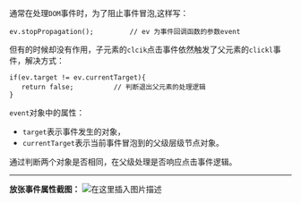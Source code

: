 通常在处理`DOM`事件时，为了阻止事件冒泡,这样写：
	
	ev.stopPropagation();         // ev 为事件回调函数的参数event

但有的时候却没有作用，子元素的`clcik`点击事件依然触发了父元素的`clickl`事件，解决方式：
	
	if(ev.target != ev.currentTarget){
       return false;          // 判断退出父元素的处理逻辑
   	}

`event`对象中的属性：
* `target`表示事件发生的对象，
* `currentTarget`表示当前事件冒泡到的父级层级节点对象。

通过判断两个对象是否相同，在父级处理是否响应点击事件逻辑。


______________
**放张事件属性截图：**
![在这里插入图片描述](https://img-blog.csdnimg.cn/2019071122420658.png?x-oss-process=image/watermark,type_ZmFuZ3poZW5naGVpdGk,shadow_10,text_aHR0cHM6Ly9ibG9nLmNzZG4ubmV0L2hlcm9ib3lsdWNr,size_16,color_FFFFFF,t_70)